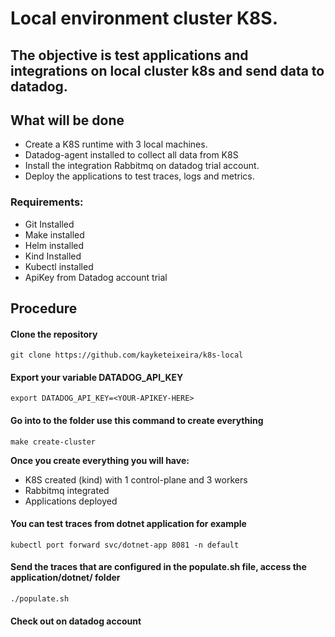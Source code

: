# Local environment cluster K8S.
## The objective is test applications and integrations on local cluster k8s and send data to datadog.

## What will be done
- Create a K8S runtime with 3 local machines.
- Datadog-agent installed to collect all data from K8S
- Install the integration Rabbitmq on datadog trial account.
- Deploy the applications to test traces, logs and metrics.

### Requirements:
- Git Installed
- Make installed
- Helm installed
- Kind Installed
- Kubectl installed
- ApiKey from Datadog account trial

## Procedure

#### **Clone the repository**
``` 
git clone https://github.com/kayketeixeira/k8s-local
```

#### **Export your variable DATADOG_API_KEY**
```
export DATADOG_API_KEY=<YOUR-APIKEY-HERE>
```

#### **Go into to the folder use this command to create everything**
``` 
make create-cluster 
```

**Once you create everything you will have:**
- K8S created (kind) with 1 control-plane and 3 workers
- Rabbitmq integrated
- Applications deployed

#### You can test traces from dotnet application for example
```
kubectl port forward svc/dotnet-app 8081 -n default
```

#### Send the traces that are configured in the populate.sh file, access the application/dotnet/ folder
```
./populate.sh
```

#### Check out on datadog account